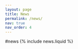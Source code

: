 ```yaml
---
layout: page
title: News
permalink: /news/
nav: true
nav_order: 4
---
```

#news
{% include news.liquid %}
